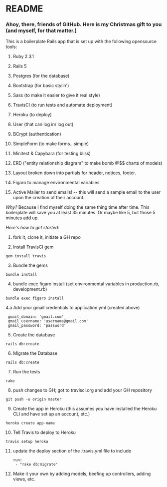 # README

### Ahoy, there, friends of GitHub. Here is my Christmas gift to you (and myself, for that matter.)

This is a boilerplate Rails app that is set up with the following opensource tools:

1. Ruby 2.3.1

2. Rails 5

3. Postgres (for the database)

4. Bootstrap (for basic stylin')

5. Sass (to make it easier to give it real style)

6. TravisCI (to run tests and automate deployment)

7. Heroku (to deploy)

8. User (that can log in/ log out)

9. BCrypt (authentication)

10. SimpleForm (to make forms...simple)

11. Minitest & Capybara (for testing bliss)

12. ERD ("entity relationship diagram" to make bomb @$$ charts of models)

13. Layout broken down into partials for header, notices, footer.

14. Figaro to manage environmental variables

15. Active Mailer to send emails! -- this will send a sample email to the user upon the creation of their account. 

*Why?* Because I find myself doing the same thing time after time. This boilerplate will save you at least 35 minutes. Or maybe like 5, but those 5 minutes add up.

*Here's how to get started:*

1. fork it, clone it, initiate a GH repo

2. Install TravisCI gem
````
gem install travis
 ````

3. Bundle the gems
````
bundle install
 ````

4. bundle exec figaro install (set environmental variables in production.rb,
development.rb)
````
bundle exec figaro install
 ````

 4.a Add your gmail credentials to application.yml  (created above)
````
 gmail_domain: 'gmail.com'
 gmail_username: 'username@gmail.com'
 gmail_password: 'password'
````


5. Create the database
````
rails db:create
 ````

6. Migrate the Database
````
rails db:create
 ````


7. Run the tests
````
rake
 ````


8. push changes to GH; got to travisci.org and add your GH repository
````
git push -u origin master
 ````

9. Create the app in Heroku (this assumes you have installed the Heroku CLI and have set up an account, etc.)
````
heroku create app-name
````

10. Tell Travis to deploy to Heroku
````
travis setup heroku
````

11. update the deploy section of the .travis.yml file to include

	````
	run:
	 - "rake db:migrate"
	 ````

12. Make it your own by adding models, beefing up controllers, adding views, etc.
